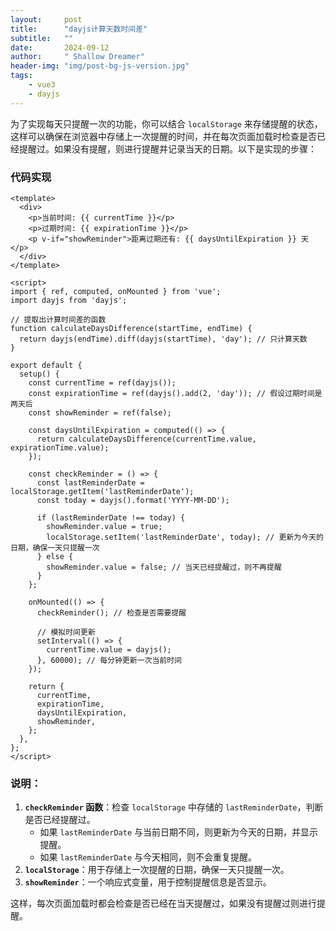 ```yaml
---
layout:     post
title:      "dayjs计算天数时间差"
subtitle:   ""
date:       2024-09-12
author:     " Shallow Dreamer"
header-img: "img/post-bg-js-version.jpg"
tags:
    - vue3
    - dayjs
---
```


为了实现每天只提醒一次的功能，你可以结合 `localStorage` 来存储提醒的状态，这样可以确保在浏览器中存储上一次提醒的时间，并在每次页面加载时检查是否已经提醒过。如果没有提醒，则进行提醒并记录当天的日期。以下是实现的步骤：

### 代码实现

```vue
<template>
  <div>
    <p>当前时间: {{ currentTime }}</p>
    <p>过期时间: {{ expirationTime }}</p>
    <p v-if="showReminder">距离过期还有: {{ daysUntilExpiration }} 天</p>
  </div>
</template>

<script>
import { ref, computed, onMounted } from 'vue';
import dayjs from 'dayjs';

// 提取出计算时间差的函数
function calculateDaysDifference(startTime, endTime) {
  return dayjs(endTime).diff(dayjs(startTime), 'day'); // 只计算天数
}

export default {
  setup() {
    const currentTime = ref(dayjs());
    const expirationTime = ref(dayjs().add(2, 'day')); // 假设过期时间是两天后
    const showReminder = ref(false);

    const daysUntilExpiration = computed(() => {
      return calculateDaysDifference(currentTime.value, expirationTime.value);
    });

    const checkReminder = () => {
      const lastReminderDate = localStorage.getItem('lastReminderDate');
      const today = dayjs().format('YYYY-MM-DD');

      if (lastReminderDate !== today) {
        showReminder.value = true;
        localStorage.setItem('lastReminderDate', today); // 更新为今天的日期，确保一天只提醒一次
      } else {
        showReminder.value = false; // 当天已经提醒过，则不再提醒
      }
    };

    onMounted(() => {
      checkReminder(); // 检查是否需要提醒

      // 模拟时间更新
      setInterval(() => {
        currentTime.value = dayjs();
      }, 60000); // 每分钟更新一次当前时间
    });

    return {
      currentTime,
      expirationTime,
      daysUntilExpiration,
      showReminder,
    };
  },
};
</script>
```

### 说明：
1. **`checkReminder` 函数**：检查 `localStorage` 中存储的 `lastReminderDate`，判断是否已经提醒过。
   - 如果 `lastReminderDate` 与当前日期不同，则更新为今天的日期，并显示提醒。
   - 如果 `lastReminderDate` 与今天相同，则不会重复提醒。
2. **`localStorage`**：用于存储上一次提醒的日期，确保一天只提醒一次。
3. **`showReminder`**：一个响应式变量，用于控制提醒信息是否显示。

这样，每次页面加载时都会检查是否已经在当天提醒过，如果没有提醒过则进行提醒。
